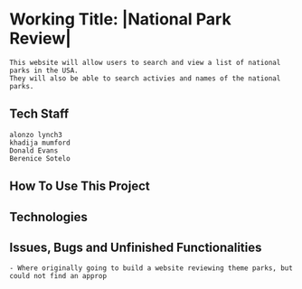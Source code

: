 # Working Title: |National Park Review|
    This website will allow users to search and view a list of national parks in the USA. 
    They will also be able to search activies and names of the national parks.  
## Tech Staff
    alonzo lynch3
    khadija mumford
    Donald Evans
    Berenice Sotelo
## How To Use This Project 

## Technologies

## Issues, Bugs and Unfinished Functionalities

    - Where originally going to build a website reviewing theme parks, but could not find an approp
